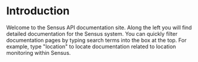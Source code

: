 # Introduction
Welcome to the Sensus API documentation site. Along the left you will find detailed documentation
for the Sensus system. You can quickly filter documentation pages by typing search terms into the
box at the top. For example, type "location" to locate documentation related to location monitoring
within Sensus.